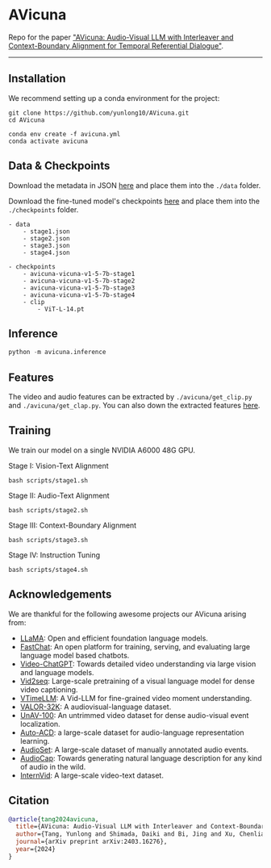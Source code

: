 # AVicuna
Repo for the paper ["AVicuna: Audio-Visual LLM with Interleaver and Context-Boundary Alignment for Temporal Referential Dialogue"](https://arxiv.org/abs/2403.16276).

---

## Installation

We recommend setting up a conda environment for the project:
```shell
git clone https://github.com/yunlong10/AVicuna.git
cd AVicuna

conda env create -f avicuna.yml
conda activate avicuna
```

## Data & Checkpoints
Download the metadata in JSON [here](https://drive.google.com/drive/folders/1KqdXVtXP8wyYIn6g-AJGeQqX_XS28OOy?usp=sharing) and place them into the `./data` folder.

Download the fine-tuned model's checkpoints [here](https://drive.google.com/drive/folders/1OaU59FW02pgM9iBg2X95x3o4EmlfYhli?usp=sharing) and place them into the `./checkpoints` folder.
```
- data
    - stage1.json
    - stage2.json
    - stage3.json
    - stage4.json

- checkpoints
    - avicuna-vicuna-v1-5-7b-stage1
    - avicuna-vicuna-v1-5-7b-stage2
    - avicuna-vicuna-v1-5-7b-stage3
    - avicuna-vicuna-v1-5-7b-stage4
    - clip
        - ViT-L-14.pt
```


## Inference

```python
python -m avicuna.inference
```

## Features
The video and audio features can be extracted by `./avicuna/get_clip.py` and `./avicuna/get_clap.py`. You can also down the extracted features [here]().



## Training
We train our model on a single NVIDIA A6000 48G GPU.

Stage I: Vision-Text Alignment
```shell
bash scripts/stage1.sh
```

Stage II: Audio-Text Alignment
```shell
bash scripts/stage2.sh
```

Stage III: Context-Boundary Alignment
```shell
bash scripts/stage3.sh
```

Stage IV: Instruction Tuning
```shell
bash scripts/stage4.sh
```


## Acknowledgements

We are thankful for the following awesome projects our AVicuna arising from:
* [LLaMA](https://github.com/facebookresearch/llama): Open and efficient foundation language models.
* [FastChat](https://github.com/lm-sys/FastChat): An open platform for training, serving, and evaluating large language model based chatbots.
* [Video-ChatGPT](https://github.com/mbzuai-oryx/Video-ChatGPT): Towards detailed video understanding via large vision and language models.
* [Vid2seq](https://github.com/google-research/scenic/tree/main/scenic/projects/vid2seq): Large-scale pretraining of a visual language model for dense video captioning.
* [VTimeLLM](https://github.com/huangb23/VTimeLLM): A Vid-LLM for fine-grained video moment understanding.
* [VALOR-32K](https://github.com/TXH-mercury/VALOR): A audiovisual-language dataset.
* [UnAV-100](https://unav100.github.io): An untrimmed video dataset for dense audio-visual event localization.
* [Auto-ACD](https://auto-acd.github.io): a large-scale dataset for audio-language representation learning.
* [AudioSet](https://research.google.com/audioset/index.html): A large-scale dataset of manually annotated audio events.
* [AudioCap](https://audiocaps.github.io): Towards generating natural language description for any kind of audio in the wild.
* [InternVid](https://github.com/OpenGVLab/InternVideo/tree/main/Data/InternVid): A large-scale video-text dataset.

## Citation


```bibtex
@article{tang2024avicuna,
  title={AVicuna: Audio-Visual LLM with Interleaver and Context-Boundary Alignment for Temporal Referential Dialogue},
  author={Tang, Yunlong and Shimada, Daiki and Bi, Jing and Xu, Chenliang},
  journal={arXiv preprint arXiv:2403.16276},
  year={2024}
}
```



